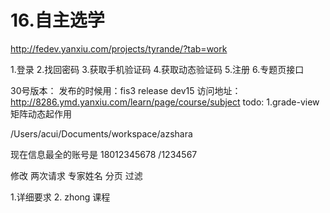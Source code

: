 # 16.自主选学
http://fedev.yanxiu.com/projects/tyrande/?tab=work

1.登录
2.找回密码
3.获取手机验证码
4.获取动态验证码
5.注册
6.专题页接口

30号版本：
发布的时候用：fis3 release dev15   访问地址：http://8286.ymd.yanxiu.com/learn/page/course/subject
todo:
1.grade-view 矩阵动态起作用


/Users/acui/Documents/workspace/azshara

现在信息最全的账号是 18012345678 /1234567

修改  两次请求  专家姓名 分页 过滤


1.详细要求
2.
zhong 课程


